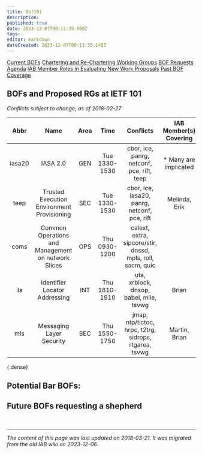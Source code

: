 ```yaml
---
title: Bof101
description: 
published: true
date: 2023-12-07T00:11:39.990Z
tags: 
editor: markdown
dateCreated: 2023-12-07T00:11:35.145Z
---
```



[Current BOFs](https://datatracker.ietf.org/wg/bofs/)
[Chartering and Re-Chartering Working Groups](https://datatracker.ietf.org/group/chartering/)
[BOF Requests](https://datatracker.ietf.org/doc/bof-requests)
[Agenda](https://datatracker.ietf.org/meeting/agenda/)
[IAB Member Roles in Evaluating New Work Proposals](https://www.iab.org/documents/correspondence-reports-documents/2012-2/iab-member-roles-in-evaluating-new-work-proposals/)
[Past BOF Coverage](/group/iab/Bof_Coverage)


## BOFs and Proposed RGs at IETF 101
*Conflicts subject to change; as of 2018-02-27*

| **Abbr** |                      **Name**                      | **Area** |    **Time**   |                        **Conflicts**                       | **IAB Member(s) Covering** | **IAB Shepherd** |
|:--------:|:--------------------------------------------------:|:--------:|:-------------:|:----------------------------------------------------------:|:--------------------------:|:----------------:|
| iasa20   | IASA 2.0                                           | GEN      | Tue 1330-1530 | cbor, ice, panrg, netconf, pce, rift, teep                 | * Many are implicated      |                  |
| teep     | Trusted Execution Environment Provisioning         | SEC      | Tue 1330-1530 | cbor, ice, iasa20, panrg, netconf, pce, rift               | Melinda, Erik              |                  |
| coms     | Common Operations and Management on network Slices | OPS      | Thu 0930-1200 | calext, extra, sipcore/stir, dnssd, mpls, roll, sacm, quic |                            | Jeff             |
| ila      | Identifier Locator Addressing                      | INT      | Thu 1810-1910 | uta, xrblock, dnsop, babel, mile, tsvwg                    | Brian                      | Jari, Erik       |
| mls      | Messaging Layer Security                           | SEC      | Thu 1550-1750 | jmap, ntp/tictoc, hrpc, t2trg, sidrops, rtgarea, tsvwg     | Martin, Brian              |                  |
{.dense}

## Potential Bar BOFs:
## Future BOFs requesting a shepherd

&nbsp;
&nbsp;
&nbsp;

---

*The content of this page was last updated on 2018-03-21. It was migrated from the old IAB wiki on 2023-12-06.*